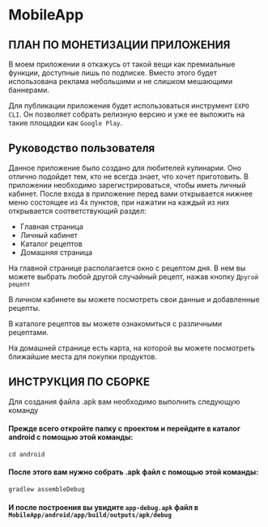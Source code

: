 # MobileApp

## ПЛАН ПО МОНЕТИЗАЦИИ ПРИЛОЖЕНИЯ

В моем приложении я откажусь от такой вещи как премиальные функции, доступные лишь по подписке. Вместо этого
будет использована реклама небольшими и не слишком мешающими баннерами. 

Для публикации приложения будет использоваться инструмент ```EXPO CLI```. Он позволяет собрать релизную версию и уже ее выложить 
на такие площадки как ```Google Play```.

## Руководство пользователя

Данное приложение было создано для любителей кулинарии. Оно отлично подойдет тем, кто не всегда знает, что хочет приготовить.
В приложении необходимо зарегистрироваться, чтобы иметь личный кабинет.
После входа в приложение перед вами открывается нижнее меню состоящее из 4х пунктов, при нажатии на каждый из них открывается соответствующий раздел:

- Главная страница
- Личный кабинет
- Каталог рецептов
- Домашняя страница

На главной странице располагается окно с рецептом дня. В нем вы можете выбрать любой другой случайный рецепт, нажав кнопку
```Другой рецепт```

В личном кабинете вы можете посмотреть свои данные и добавленные рецепты.

В каталоге рецептов вы можете ознакомиться с различными рецептами.

На домашней странице есть карта, на которой вы можете посмотреть ближайшие места для покупки продуктов.
## ИНСТРУКЦИЯ ПО СБОРКЕ
Для создания файла .apk вам необходимо выполнить следующую команду

#### Прежде всего откройте папку с проектом и перейдите в каталог android с помощью этой команды:
```cd android```

#### После этого вам нужно собрать .apk файл с помощью этой команды:
```gradlew assembleDebug```

#### И после построения вы увидите ```app-debug.apk``` файл в ```MobileApp/android/app/build/outputs/apk/debug```
